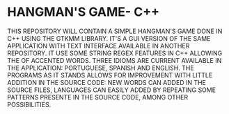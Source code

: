 # HANGMAN'S GAME- C++
THIS REPOSITORY  WILL CONTAIN A SIMPLE HANGMAN'S GAME DONE IN C++ USING THE GTKMM LIBRARY. IT'S A GUI VERSION OF THE SAME APPLICATION WITH TEXT INTERFACE AVAILABLE IN ANOTHER REPOSITORY. IT USE SOME STRING REGEX FEATURES IN C++ ALLOWING THE OF ACCENTED WORDS. THREE IDIOMS ARE CURRENT AVAILABLE IN THE APPLICATION: PORTUGUESE, SPANISH AND ENGLISH. THE PROGRAMS AS IT STANDS ALLOWS FOR IMPROVEMENT WITH LITTLE ADDITION IN THE SOURCE CODE: NEW WORDS CAN ADDED IN THE SOURCE FILES, LANGUAGES  CAN EASILY ADDED BY REPEATING SOME PATTERNS PRESENTE IN THE SOURCE CODE, AMONG OTHER POSSIBILITIES.

